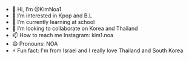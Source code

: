 - 👋 Hi, I’m @KimNoa1
- 👀 I’m interested in Kpop and B.L
- 🌱 I’m currently learning at school
- 💞️ I’m looking to collaborate on Korea and Thailand
- 📫 How to reach me Instagram: kim1.noa
- 😄 Pronouns: NOA
- ⚡ Fun fact: I'm from Israel and I really love Thailand and South Korea

<!---
KimNoa1/KimNoa1 is a ✨ special ✨ repository because its `README.md` (this file) appears on your GitHub profile.
You can click the Preview link to take a look at your changes.
--->
